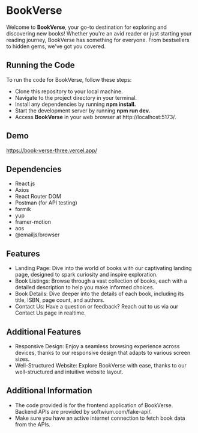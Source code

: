 
# BookVerse

Welcome to **BookVerse**, your go-to destination for exploring and discovering new books! Whether you're an avid reader or just starting your reading journey, BookVerse has something for everyone. From bestsellers to hidden gems, we've got you covered.


## Running the Code
To run the code for BookVerse, follow these steps:

- Clone this repository to your local machine.
- Navigate to the project directory in your terminal.
- Install any dependencies by running **npm install.**
- Start the development server by running **npm run dev.**
- Access **BookVerse** in your web browser at http://localhost:5173/.


## Demo

https://book-verse-three.vercel.app/


## Dependencies
- React.js
- Axios
- React Router DOM
- Postman (for API testing)
- formik
- yup
- framer-motion
- aos
- @emailjs/browser



## Features

- Landing Page: Dive into the world of books with our captivating landing page, designed to spark curiosity and inspire exploration.
- Book Listings: Browse through a vast collection of books, each with a detailed description to help you make informed choices.
- Book Details: Dive deeper into the details of each book, including its title, ISBN, page count, and authors.
- Contact Us: Have a question or feedback? Reach out to us via our Contact Us page in realtime.

## Additional Features
- Responsive Design: Enjoy a seamless browsing experience across devices, thanks to our responsive design that adapts to various screen sizes.
- Well-Structured Website: Explore BookVerse with ease, thanks to our well-structured and intuitive website layout.


## Additional Information

- The code provided is for the frontend application of BookVerse. Backend APIs are provided by softwium.com/fake-api/.
- Make sure you have an active internet connection to fetch book data from the APIs.
